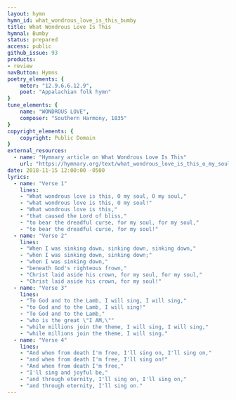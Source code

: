 ```yaml
---
layout: hymn
hymn_id: what_wondrous_love_is_this_bumby
title: What Wondrous Love Is This
hymnal: Bumby
status: prepared
access: public
github_issue: 93
products:
- review
navButton: Hymns
poetry_elements: {
    meter: "12.9.6.6.12.9",
    poet: "Appalachian folk hymn"
}
tune_elements: {
    name: "WONDROUS LOVE",
    composer: "Southern Harmony, 1835"
}
copyright_elements: {
    copyright: Public Domain
}
external_resources:
  - name: "Hymnary article on What Wondrous Love Is This"
    url: "https://hymnary.org/text/what_wondrous_love_is_this_o_my_soul_o_m"
date: 2018-11-15 12:00:00 -0500
lyrics:
  - name: "Verse 1"
    lines:
    - "What wondrous love is this, O my soul, O my soul,"
    - "what wondrous love is this, O my soul!"
    - "What wondrous love is this,"
    - "that caused the Lord of bliss,"
    - "to bear the dreadful curse, for my soul, for my soul,"
    - "to bear the dreadful curse, for my soul!"
  - name: "Verse 2"
    lines:
    - "When I was sinking down, sinking down, sinking down,"
    - "when I was sinking down, sinking down;"
    - "when I was sinking down,"
    - "beneath God's righteous frown,"
    - "Christ laid aside his crown, for my soul, for my soul,"
    - "Christ laid aside his crown, for my soul!"
  - name: "Verse 3"
    lines:
    - "To God and to the Lamb, I will sing, I will sing,"
    - "to God and to the Lamb, I will sing!"
    - "To God and to the Lamb,"
    - "who is the great \"I AM,\""
    - "while millions join the theme, I will sing, I will sing,"
    - "while millions join the theme, I will sing."
  - name: "Verse 4"
    lines:
    - "And when from death I'm free, I'll sing on, I'll sing on,"
    - "and when from death I'm free, I'll sing on!"
    - "And when from death I'm free,"
    - "I'll sing and joyful be,"
    - "and through eternity, I'll sing on, I'll sing on,"
    - "and through eternity, I'll sing on."
---
```

